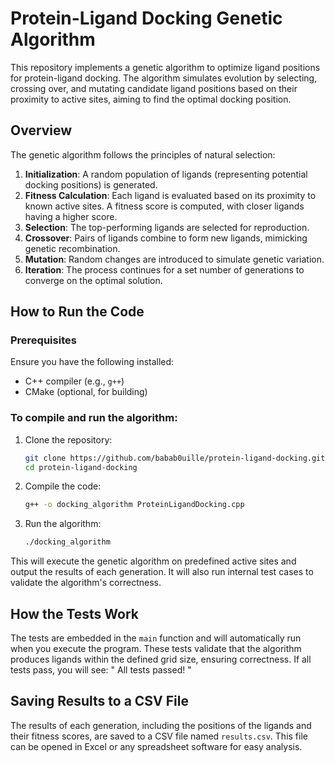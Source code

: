 # Protein-Ligand Docking Genetic Algorithm

This repository implements a genetic algorithm to optimize ligand positions for protein-ligand docking. The algorithm simulates evolution by selecting, crossing over, and mutating candidate ligand positions based on their proximity to active sites, aiming to find the optimal docking position.

## Overview

The genetic algorithm follows the principles of natural selection:
1. **Initialization**: A random population of ligands (representing potential docking positions) is generated.
2. **Fitness Calculation**: Each ligand is evaluated based on its proximity to known active sites. A fitness score is computed, with closer ligands having a higher score.
3. **Selection**: The top-performing ligands are selected for reproduction.
4. **Crossover**: Pairs of ligands combine to form new ligands, mimicking genetic recombination.
5. **Mutation**: Random changes are introduced to simulate genetic variation.
6. **Iteration**: The process continues for a set number of generations to converge on the optimal solution.

## How to Run the Code

### Prerequisites
Ensure you have the following installed:
- C++ compiler (e.g., `g++`)
- CMake (optional, for building)

### To compile and run the algorithm:
1. Clone the repository:
    ```bash
    git clone https://github.com/babab0uille/protein-ligand-docking.git
    cd protein-ligand-docking
    ```

2. Compile the code:
    ```bash
    g++ -o docking_algorithm ProteinLigandDocking.cpp
    ```

3. Run the algorithm:
    ```bash
    ./docking_algorithm
    ```
This will execute the genetic algorithm on predefined active sites and output the results of each generation. It will also run internal test cases to validate the algorithm's correctness.

## How the Tests Work

The tests are embedded in the `main` function and will automatically run when you execute the program. These tests validate that the algorithm produces ligands within the defined grid size, ensuring correctness. If all tests pass, you will see: " All tests passed! "

## Saving Results to a CSV File

The results of each generation, including the positions of the ligands and their fitness scores, are saved to a CSV file named `results.csv`. This file can be opened in Excel or any spreadsheet software for easy analysis. 
